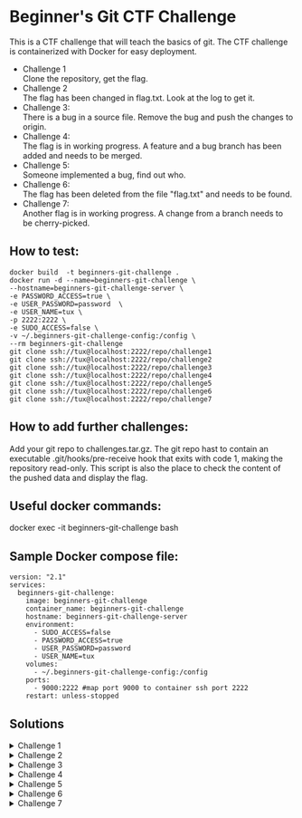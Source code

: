 # Beginner's Git CTF Challenge
This is a CTF challenge that will teach the basics of git. The CTF challenge is
containerized with Docker for easy deployment.  

* Challenge 1   
Clone the repository, get the flag.  
* Challenge 2  
The flag has been changed in flag.txt. Look at the log to get it.  
* Challenge 3:  
There is a bug in a source file. Remove the bug and push the changes to origin.
* Challenge 4:  
The flag is in working progress. A feature and a bug branch has been added and needs to be merged.
* Challenge 5:  
Someone implemented a bug, find out who. 
* Challenge 6:  
The flag has been deleted from the file "flag.txt" and needs to be found. 
* Challenge 7:  
Another flag is in working progress. A change from a branch needs to be cherry-picked.


## How to test:
```
docker build  -t beginners-git-challenge .  
docker run -d --name=beginners-git-challenge \
--hostname=beginners-git-challenge-server \
-e PASSWORD_ACCESS=true \
-e USER_PASSWORD=password  \
-e USER_NAME=tux \
-p 2222:2222 \
-e SUDO_ACCESS=false \
-v ~/.beginners-git-challenge-config:/config \
--rm beginners-git-challenge
git clone ssh://tux@localhost:2222/repo/challenge1 
git clone ssh://tux@localhost:2222/repo/challenge2
git clone ssh://tux@localhost:2222/repo/challenge3
git clone ssh://tux@localhost:2222/repo/challenge4
git clone ssh://tux@localhost:2222/repo/challenge5
git clone ssh://tux@localhost:2222/repo/challenge6
git clone ssh://tux@localhost:2222/repo/challenge7
```

## How to add further challenges:
Add your git repo to challenges.tar.gz. The git repo hast to contain 
an executable .git/hooks/pre-receive hook that exits with code 1, making the 
repository read-only. This script is also the place to check the content
of the pushed data and display the flag.

## Useful docker commands:  
docker exec -it beginners-git-challenge bash  

## Sample Docker compose file:  
```
version: "2.1"
services:
  beginners-git-challenge:
    image: beginners-git-challenge
    container_name: beginners-git-challenge
    hostname: beginners-git-challenge-server
    environment:
      - SUDO_ACCESS=false 
      - PASSWORD_ACCESS=true
      - USER_PASSWORD=password 
      - USER_NAME=tux
    volumes:
      - ~/.beginners-git-challenge-config:/config
    ports:
      - 9000:2222 #map port 9000 to container ssh port 2222 
    restart: unless-stopped
```
## Solutions

<details>
<summary>Challenge 1</summary>
cat flag.txt  
</details>
<details>
<summary>Challenge 2</summary>
git log -p  
</details>
<details>
<summary>Challenge 3</summary>
Remove the line with the BUG using a text editor of your choice.<br>  
commit -am "Fix bug"<br>  
git push
</details>
<details>
<summary>Challenge 4</summary>
git log --all --graph -p<br>  
The 2 changes that are shown with the above command must be combined for retrieving the proper flag.<br>  
This is achieved by merging both branches into main:<br>  
git merge origin/bug-flag-typo<br>  
git merge origin/feature-flag-entropy<br>
</details>
<details>
<summary>Challenge 5</summary>
Find out commit id where bug was implemented:<br>  
git blame flag.txt<br>  
Show commit details:<br>  
git log c50d4edd --max-count 1
</details>
<details>
<summary>Challenge 6</summary>
git log -p -S flag<br>
</details>
<details>
<summary>Challenge 7</summary>
Look at the log:<br>  
git log --all --graph<br>  
Change 3  with commit id d8b45514f5af9528c3ea75e1fb9134917920a0b9 needs to be cherry picked:<br>  
git cherry-pick d8b45514f5af9528c3ea75e1fb9134917920a0b9<br>  
cat flag.txt<br>  
</details>


